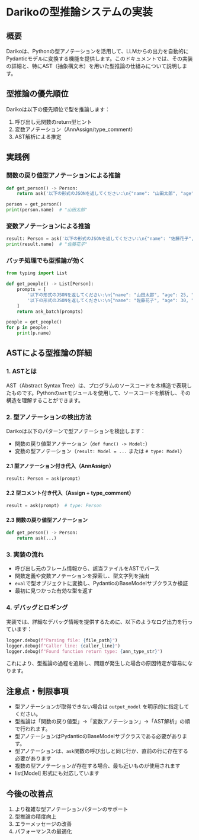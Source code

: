 # Darikoの型推論システムの実装

## 概要

Darikoは、Pythonの型アノテーションを活用して、LLMからの出力を自動的にPydanticモデルに変換する機能を提供します。このドキュメントでは、その実装の詳細と、特にAST（抽象構文木）を用いた型推論の仕組みについて説明します。

## 型推論の優先順位

Darikoは以下の優先順位で型を推論します：

1. 呼び出し元関数のreturn型ヒント
2. 変数アノテーション（AnnAssign/type_comment）
3. AST解析による推定

## 実践例

### 関数の戻り値型アノテーションによる推論

```python
def get_person() -> Person:
    return ask('以下の形式のJSONを返してください:\n{"name": "山田太郎", "age": 25, "dummy": false}')

person = get_person()
print(person.name)  # "山田太郎"
```

### 変数アノテーションによる推論

```python
result: Person = ask('以下の形式のJSONを返してください:\n{"name": "佐藤花子", "age": 30, "dummy": true}')
print(result.name)  # "佐藤花子"
```

### バッチ処理でも型推論が効く

```python
from typing import List

def get_people() -> List[Person]:
    prompts = [
        '以下の形式のJSONを返してください:\n{"name": "山田太郎", "age": 25, "dummy": false}',
        '以下の形式のJSONを返してください:\n{"name": "佐藤花子", "age": 30, "dummy": true}',
    ]
    return ask_batch(prompts)

people = get_people()
for p in people:
    print(p.name)
```

## ASTによる型推論の詳細

### 1. ASTとは

AST（Abstract Syntax Tree）は、プログラムのソースコードを木構造で表現したものです。Pythonの`ast`モジュールを使用して、ソースコードを解析し、その構造を理解することができます。

### 2. 型アノテーションの検出方法

Darikoは以下のパターンで型アノテーションを検出します：

- 関数の戻り値型アノテーション（`def func() -> Model:`）
- 変数の型アノテーション（`result: Model = ...` または `# type: Model`）

#### 2.1 型アノテーション付き代入（AnnAssign）

```python
result: Person = ask(prompt)
```

#### 2.2 型コメント付き代入（Assign + type_comment）

```python
result = ask(prompt)  # type: Person
```

#### 2.3 関数の戻り値型アノテーション

```python
def get_person() -> Person:
    return ask(...)
```

### 3. 実装の流れ

- 呼び出し元のフレーム情報から、該当ファイルをASTでパース
- 関数定義や変数アノテーションを探索し、型文字列を抽出
- `eval`で型オブジェクトに変換し、PydanticのBaseModelサブクラスか検証
- 最初に見つかった有効な型を返す

### 4. デバッグとロギング

実装では、詳細なデバッグ情報を提供するために、以下のようなログ出力を行っています：

```python
logger.debug(f"Parsing file: {file_path}")
logger.debug(f"Caller line: {caller_line}")
logger.debug(f"Found function return type: {ann_type_str}")
```

これにより、型推論の過程を追跡し、問題が発生した場合の原因特定が容易になります。

## 注意点・制限事項

- 型アノテーションが取得できない場合は `output_model` を明示的に指定してください。
- 型推論は「関数の戻り値型」→「変数アノテーション」→「AST解析」の順で行われます。
- 型アノテーションはPydanticのBaseModelサブクラスである必要があります。
- 型アノテーションは、`ask`関数の呼び出しと同じ行か、直前の行に存在する必要があります
- 複数の型アノテーションが存在する場合、最も近いものが使用されます
- list[Model] 形式にも対応しています

## 今後の改善点

1. より複雑な型アノテーションパターンのサポート
2. 型推論の精度向上
3. エラーメッセージの改善
4. パフォーマンスの最適化
